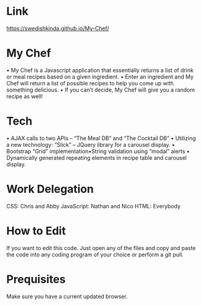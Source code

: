# Link
  https://swedishkinda.github.io/My-Chef/

# My Chef
  • My Chef is a Javascript application that essentially returns a list of drink or meal recipes based on a given ingredient.
  • Enter an ingredient and My Chef will return a list of possible recipes to help you come up with something delicious. 
  • If you can’t decide, My Chef will give you a random recipe as well!

# Tech
 •  AJAX calls to two APIs – “The Meal DB” and “The Cocktail DB”
 •  Utilizing a new technology: “Slick” – JQuery library for a carousel display. 
 •  Bootstrap “Grid” implementation•String validation using “modal” alerts
 •  Dynamically generated repeating elements in recipe table and carousel display.
 
# Work Delegation
  CSS:          Chris and Abby
  JavaScript:   Nathan and Nico
  HTML:         Everybody

# How to Edit
  If you want to edit this code. Just open any of the files and copy and paste the code into any coding program of your choice or perform   a git pull.

# Prequisites
  Make sure you have a current updated browser.
